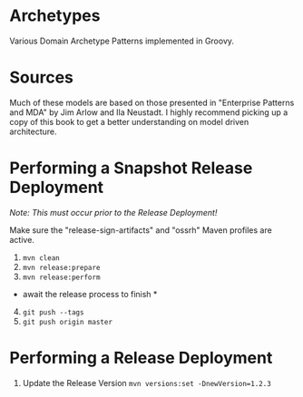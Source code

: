 # Archetypes
Various Domain Archetype Patterns implemented in Groovy.


# Sources
Much of these models are based on those presented in "Enterprise 
    Patterns and MDA" by Jim Arlow and Ila Neustadt. I highly recommend 
    picking up a copy of this book to get a better understanding on 
    model driven architecture.

# Performing a Snapshot Release Deployment
*Note: This must occur prior to the Release Deployment!*

Make sure the "release-sign-artifacts" and "ossrh" 
    Maven profiles are active.

1) `mvn clean`
2) `mvn release:prepare`
3) `mvn release:perform`

* await the release process to finish *

4) `git push --tags`
5) `git push origin master`

# Performing a Release Deployment

1) Update the Release Version
`mvn versions:set -DnewVersion=1.2.3`
